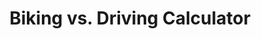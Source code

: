 ---
title: Biking vs. Driving Calculator
url: 'https://bicycleuniverse.com/car-free-millionaire/'
categories:
  - 0a32cb28-6330-4881-8671-824476ed5859
tags:
  - commute
description: >-
  Riding your bike can make you a millionaire! You're paying more for your car
  than you think. A typical American who goes car-free for 35 years can save
  nearly a million dollars, even adjusted for inflation, and even if they pay
  for taxi, bus, and car-share trips often. Use the calculator to find how much
  you can save in your particular situation.
image: null
blueprint: action

---